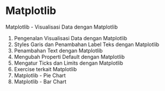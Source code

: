 # Matplotlib
Matplotlib - Visualisasi Data dengan Matplotlib

1. Pengenalan Visualisasi Data dengan Matplotlib
2. Styles Garis dan Penambahan Label Teks dengan Matplotlib
3. Penambahan Text dengan Matplotlib
4. Mengubah Properti Default dengan Matplotlib
5. Mengatur Ticks dan Limits dengan Matplotlib
6. Exercise terkait Matplotlib
7. Matplotlib - Pie Chart
8. Matplotlib - Bar Chart
